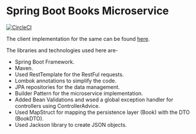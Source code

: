 # Spring Boot Books Microservice

[![CircleCI](https://circleci.com/gh/santoshpavan/microservices-spring-books-service.svg?style=svg)](https://circleci.com/gh/santoshpavan/microservices-spring-books-service)

The client implementation for the same can be found [here](https://github.com/santoshpavan/microservices-spring-books-client).

The libraries and technologies used here are-

* Spring Boot Framework.
* Maven.
* Used RestTemplate for the RestFul requests.
* Lombok annotations to simplify the code.
* JPA repositories for the data management.
* Builder Pattern for the microservice implementation.
* Added Bean Validations and wsed a global exception handler for controllers using ControllerAdvice.
* Used MapStruct for mapping the persistence layer (Book) with the DTO (BookDTO).
* Used Jackson library to create JSON objects.
